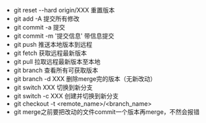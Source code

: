 - git reset --hard origin/XXX 重置版本
- git add -A 提交所有修改
- git commit -a 提交
- git commit -m '提交信息' 带信息提交
- git push 推送本地版本到远程
- git fetch 获取远程最新版本
- git pull 拉取远程最新版本至本地
- git branch 查看所有可获取版本
- git branch -d XXX 删除merge完的版本（无新改动）
- git switch XXX 切换到新分支
- git switch -c XXX 创建并切换到新分支
- git checkout -t <remote_name>/<branch_name>
- git merge之前要把改动的文件commit一个版本再merge，不然会报错
